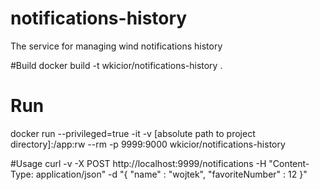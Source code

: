 # notifications-history
The service for managing wind notifications history

#Build
docker build -t wkicior/notifications-history .

# Run
docker run --privileged=true -it -v [absolute path to project directory]:/app:rw --rm -p 9999:9000 wkicior/notifications-history

#Usage
curl -v -X POST http://localhost:9999/notifications -H "Content-Type: application/json" -d "{ \"name\" : \"wojtek\", \"favoriteNumber\" : 12 }"

